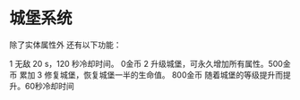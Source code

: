 
# 城堡系统



除了实体属性外
还有以下功能：

1 无敌 20 s，120 秒冷却时间。 0金币
2 升级城堡，可永久增加所有属性。500金币 累加
3 修复城堡，恢复城堡一半的生命值。 800金币 随着城堡的等级提升而提升。60秒冷却时间